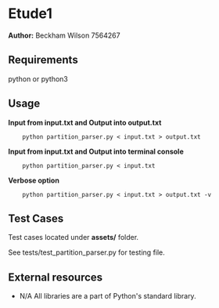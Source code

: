 # Etude1
**Author:** Beckham Wilson 7564267

## Requirements
python 
or 
python3 


## Usage
**Input from input.txt and Output into output.txt**
```
    python partition_parser.py < input.txt > output.txt

```

**Input from input.txt and Output into terminal console**
```
    python partition_parser.py < input.txt
```

**Verbose option**
```
    python partition_parser.py < input.txt > output.txt -v
```

## Test Cases
Test cases located under **assets/** folder.

See tests/test_partition_parser.py for testing file. 
## External resources

* N/A All libraries are a part of Python's standard library.